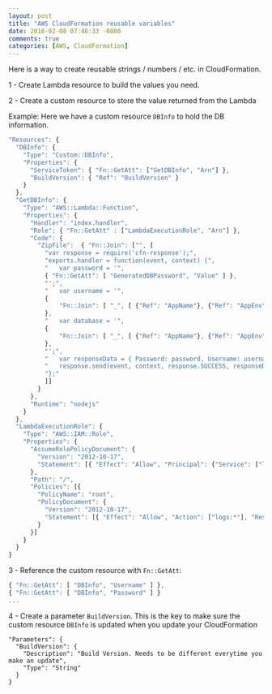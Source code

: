 ```yaml
---
layout: post
title: "AWS CloudFormation reusable variables"
date: 2016-02-08 07:46:33 -0800
comments: true
categories: [AWS, CloudFormation]
---
```


Here is a way to create reusable strings / numbers / etc. in CloudFormation.

1 - Create Lambda resource to build the values you need.

2 - Create a custom resource to store the value returned from the Lambda

Example: Here we have a custom resource `DBInfo` to hold the DB information.

```javascript
"Resources": {
  "DBInfo": {
    "Type": "Custom::DBInfo",
    "Properties": {
      "ServiceToken": { "Fn::GetAtt": ["GetDBInfo", "Arn"] },
      "BuildVersion": { "Ref": "BuildVersion" }
    }
  },
  "GetDBInfo": {
    "Type": "AWS::Lambda::Function",
    "Properties": {
      "Handler": "index.handler",
      "Role": { "Fn::GetAtt" : ["LambdaExecutionRole", "Arn"] },
      "Code": {
        "ZipFile":  { "Fn::Join": ["", [
          "var response = require('cfn-response');",
          "exports.handler = function(event, context) {",
          "   var password = '",
          { "Fn::GetAtt": [ "GeneratedDBPassword", "Value" ] },
          "';",
          "   var username = '",
          {
              "Fn::Join": [ "_", [ {"Ref": "AppName"}, {"Ref": "AppEnv"} ] ]
          },
          "   var database = '",
          {
              "Fn::Join": [ "_", [ {"Ref": "AppName"}, {"Ref": "AppEnv"} ] ]
          },
          "';",
          "   var responseData = { Password: password, Username: username, Database: database };",
          "   response.send(event, context, response.SUCCESS, responseData);",
          "};"
          ]]
        }
      },
      "Runtime": "nodejs"
    }
  },
  "LambdaExecutionRole": {
    "Type": "AWS::IAM::Role",
    "Properties": {
      "AssumeRolePolicyDocument": {
        "Version": "2012-10-17",
        "Statement": [{ "Effect": "Allow", "Principal": {"Service": ["lambda.amazonaws.com"]}, "Action": ["sts:AssumeRole"] }]
      },
      "Path": "/",
      "Policies": [{
        "PolicyName": "root",
        "PolicyDocument": {
          "Version": "2012-10-17",
          "Statement": [{ "Effect": "Allow", "Action": ["logs:*"], "Resource": "arn:aws:logs:*:*:*" }]
        }
      }]
    }
  }
}
```
3 - Reference the custom resource with `Fn::GetAtt`:

```javascript
{ "Fn::GetAtt": [ "DBInfo", "Username" ] },
{ "Fn::GetAtt": [ "DBInfo", "Password" ] }
...
```
4 - Create a parameter `BuildVersion`. This is the key to make sure the custom resource `DBInfo` is updated when you update your CloudFormation

```
"Parameters": {
  "BuildVersion": {
    "Description": "Build Version. Needs to be different everytime you make an update",
    "Type": "String"
  }
}
```
